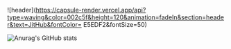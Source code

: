 ![header](https://capsule-render.vercel.app/api?type=waving&color=002c5f&height=120&animation=fadeIn&section=header&text=JitHub&fontColor= E5EDF2&fontSize=50)

![Anurag's GitHub stats](https://github-readme-stats.vercel.app/api?username=JitHoon&theme=github_dark&show_icons=true)
